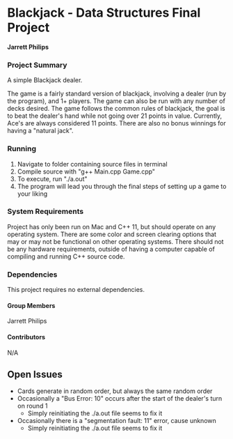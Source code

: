 # Blackjack - Data Structures Final Project
**Jarrett Philips**

### Project Summary
A simple Blackjack dealer. 

The game is a fairly standard version of blackjack, involving a dealer (run by the program), and 1+ players. The game can also be run with any number of decks desired. The game follows the common rules of blackjack, the goal is to beat the dealer's hand while not going over 21 points in value. Currently, Ace's are always considered 11 points. There are also no bonus winnings for having a "natural jack".

### Running
1. Navigate to folder containing source files in terminal
2. Compile source with "g++ Main.cpp Game.cpp"
3. To execute, run "./a.out"
4. The program will lead you through the final steps of setting up a game to your liking

### System Requirements
Project has only been run on Mac and C++ 11, but should operate on any operating system. There are some color and screen clearing options that may or may not be functional on other operating systems. There should not be any hardware requirements, outside of having a computer capable of compiling and running C++ source code.

### Dependencies
This project requires no external dependencies.

#### Group Members
Jarrett Philips
#### Contributors
N/A

## Open	Issues
- Cards generate in random order, but always the same random order
- Occasionally a "Bus Error: 10" occurs after the start of the dealer's turn on round 1
	- Simply reinitiating the ./a.out file seems to fix it
- Occasionally there is a "segmentation fault: 11" error, cause unknown
	- Simply reinitiating the ./a.out file seems to fix it